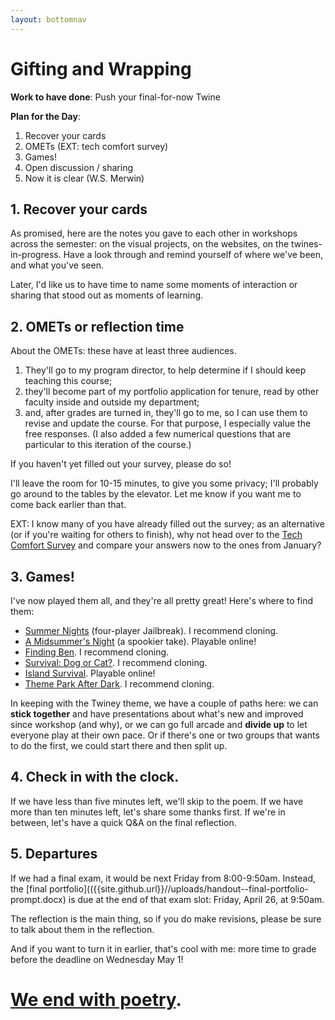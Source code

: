 ```yaml
---
layout: bottomnav
---
```


# Gifting and Wrapping

**Work to have done**: Push your final-for-now Twine

**Plan for the Day**:

1. Recover your cards
2. OMETs (EXT: tech comfort survey)
3. Games! <!-- option to play in parallel or in series (twitch-style) -->
4. Open discussion / sharing
5. Now it is clear (W.S. Merwin)

## 1. Recover your cards
As promised, here are the notes you gave to each other in workshops across the semester: on the visual projects, on the websites, on the twines-in-progress. <!-- the soundscape cards I already gave back, to help you level up on describe/evaluate/suggest. --> Have a look through and remind yourself of where we've been, and what you've seen.

Later, I'd like us to have time to name some moments of interaction or sharing that stood out as moments of learning.

## 2. OMETs or reflection time
About the OMETs: these have at least three audiences.

1. They'll go to my program director, to help determine if I should keep teaching this course; <!-- for adjuncts, that may make the difference in whether they get renewed again at all -->
2. they'll become part of my portfolio application for tenure, read by other faculty inside and outside my department; <!-- again: renewal. also: promotion -->
3. and, after grades are turned in, they'll go to me, so I can use them to revise and update the course. For that purpose, I especially value the free responses. (I also added a few numerical questions that are particular to this iteration of the course.)

If you haven't yet filled out your survey, please do so!

I'll leave the room for 10-15 minutes, to give you some privacy; I'll probably go around to the tables by the elevator. Let me know if you want me to come back earlier than that.

EXT: I know many of you have already filled out the survey; as an alternative (or if you're waiting for others to finish), why not head over to the [Tech Comfort Survey](http://bit.ly/cdm-tech-survey) and compare your answers now to the ones from January?

## 3. Games! <!-- option to play in parallel or in series (twitch-style) -->

I've now played them all, and they're all pretty great! Here's where to find them:

* [Summer Nights](https://github.com/pitt-cdm/twine--summer-nights-1) (four-player Jailbreak). I recommend cloning.
* [A Midsummer's Night](https://pitt-cdm.github.io/twine--summer-night-part-2/) (a spookier take). Playable online!
* [Finding Ben](https://github.com/pitt-cdm/twine--finding-boo). I recommend cloning.
* [Survival: Dog or Cat?](https://github.com/pitt-cdm/twine--cats-dogs). I recommend cloning.
* [Island Survival](https://pitt-cdm.github.io/twine--shore-leave/). Playable online!
* [Theme Park After Dark](https://github.com/pitt-cdm/twine--theme-park). I recommend cloning.

<div class="alert-white">
In keeping with the Twiney theme, we have a couple of paths here: we can <strong>stick together</strong> and have presentations about what's new and improved since workshop (and why), or we can go full arcade and <strong>divide up</strong> to let everyone play at their own pace. Or if there's one or two groups that wants to do the first, we could start there and then split up.
</div>

## 4. Check in with the clock.
If we have less than five minutes left, we'll skip to the poem.
If we have more than ten minutes left, let's share some thanks first.
If we're in between, let's have a quick Q&A on the final reflection.

## 5. Departures

If we had a final exam, it would be next Friday from 8:00-9:50am. Instead, the [final portfolio](({{site.github.url}}//uploads/handout--final-portfolio-prompt.docx) is due at the end of that exam slot: Friday, April 26, at 9:50am.

The reflection is the main thing, so if you do make revisions, please be sure to talk about them in the reflection.

And if you want to turn it in earlier, that's cool with me: more time to grade before the deadline on Wednesday May 1!

# [We end with poetry](https://merwinconservancy.org/2019/03/now-it-is-clear-by-w-s-merwin-2/).
